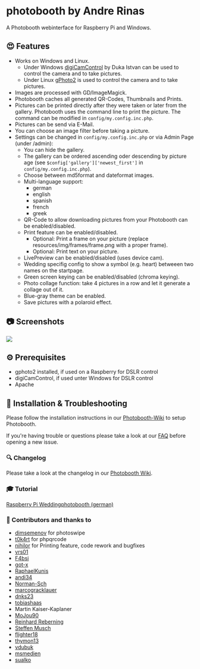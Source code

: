 # photobooth by Andre Rinas
A Photobooth webinterface for Raspberry Pi and Windows.

## :heart_eyes: Features
- Works on Windows and Linux.
  - Under Windows [digiCamControl](http://digicamcontrol.com/) by Duka Istvan can be used to control the camera and to take pictures.
  - Under Linux [gPhoto2](http://gphoto.org/) is used to control the camera and to take pictures.
- Images are processed with GD/ImageMagick.
- Photobooth caches all generated QR-Codes, Thumbnails and Prints.
- Pictures can be printed directly after they were taken or later from the gallery. Photobooth uses the command line to print the picture. The command can be modified in ```config/my.config.inc.php```.
- Pictures can be send via E-Mail.
- You can choose an image filter before taking a picture.
- Settings can be changed in ```config/my.config.inc.php``` or via Admin Page (under /admin):
  - You can hide the gallery.
  - The gallery can be ordered ascending oder descending by picture age (see ```$config['gallery']['newest_first']``` in ```config/my.config.inc.php```).
  - Choose between md5format and dateformat images.
  - Multi-language support:
      - german
      - english
      - spanish
      - french
      - greek
  - QR-Code to allow downloading pictures from your Photobooth can be enabled/disabled.
  - Print feature can be enabled/disabled.
    - Optional: Print a frame on your picture (replace resources/img/frames/frame.png with a proper frame).
    - Optional: Print text on your picture.
  - LivePreview can be enabled/disabled (uses device cam).
  - Wedding specifig config to show a symbol (e.g. heart) betweeen two names on the startpage.
  - Green screen keying can be enabled/disabled (chroma keying).
  - Photo collage function: take 4 pictures in a row and let it generate a collage out of it.
  - Blue-gray theme can be enabled.
  - Save pictures with a polaroid effect.
  
## :camera: Screenshots
![](https://raw.githubusercontent.com/wiki/andreknieriem/photobooth/images/start.png)

## :gear: Prerequisites
- gphoto2 installed, if used on a Raspberry for DSLR control
- digiCamControl, if used unter Windows for DSLR control
- Apache

## :wrench: Installation & Troubleshooting
Please follow the installation instructions in our [Photobooth-Wiki](https://github.com/andreknieriem/photobooth/wiki) to setup Photobooth.

If you're having trouble or questions please take a look at our [FAQ](https://github.com/andreknieriem/photobooth/wiki#faq---frequently-asked-questions) before opening a new issue.

### :mag: Changelog
Please take a look at the changelog in our [Photobooth Wiki](https://github.com/andreknieriem/photobooth/wiki/changelog).

### :mortar_board: Tutorial
[Raspberry Pi Weddingphotobooth (german)](https://www.andrerinas.de/tutorials/raspberry-pi-einen-dslr-weddingphotobooth-erstellen.html)

### :clap: Contributors and thanks to
- [dimsemenov](https://github.com/dimsemenov/photoswipe) for photoswipe
- [t0k4rt](https://github.com/t0k4rt/phpqrcode) for phpqrcode
- [nihilor](https://github.com/nihilor/photobooth) for Printing feature, code rework and bugfixes
- [vrs01](https://github.com/vrs01)
- [F4bsi](https://github.com/F4bsi)
- [got-x](https://github.com/got-x)
- [RaphaelKunis](https://github.com/RaphaelKunis)
- [andi34](https://github.com/andi34)
- [Norman-Sch](https://github.com/Norman-Sch)
- [marcogracklauer](https://github.com/marcogracklauer)
- [dnks23](https://github.com/dnks23)
- [tobiashaas](https://github.com/tobiashaas)
- Martin Kaiser-Kaplaner
- [MoJou90](https://github.com/MoJou90)
- [Reinhard Reberning](https://www.reinhard-rebernig.at/website/websites/fotokasterl)
- [Steffen Musch](https://github.com/Nie-Oh)
- [flighter18](https://github.com/flighter18)
- [thymon13](https://github.com/thymon13)
- [vdubuk](https://github.com/vdubuk)
- [msmedien](https://github.com/msmedien)
- [sualko](https://github.com/sualko)
